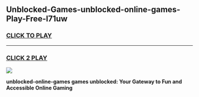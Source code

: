 
## Unblocked-Games-unblocked-online-games-Play-Free-l71uw
<h3>
<a href="https://premium76.site?title=unblocked-online-games&ref=09A">CLICK TO PLAY</a></h3>
<hr>

<h3>
<a href="https://premium76.site?title=unblocked-online-games&ref=09A">CLICK 2 PLAY</a>
  
</h3>

<a href="https://premium76.site?title=unblocked-online-games&ref=09A"><img src="https://clearcache.store/games.png"></a>


**unblocked-online-games games unblocked: Your Gateway to Fun and Accessible Online Gaming**
